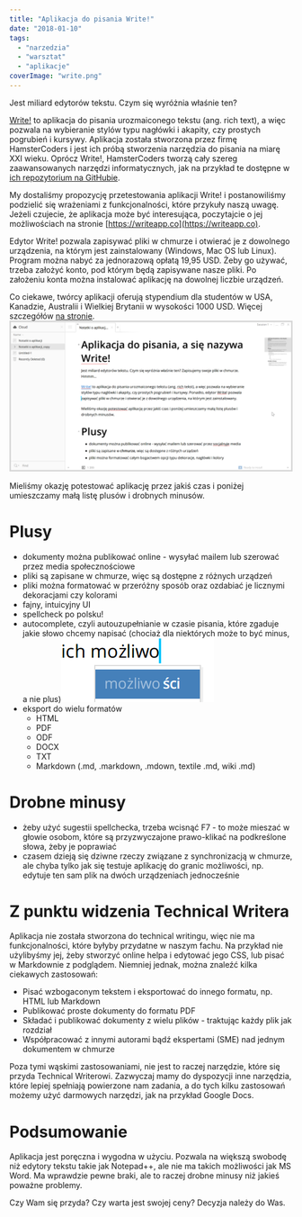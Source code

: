 ```yaml
---
title: "Aplikacja do pisania Write!"
date: "2018-01-10"
tags:
  - "narzedzia"
  - "warsztat"
  - "aplikacje"
coverImage: "write.png"
---
```


Jest miliard edytorów tekstu. Czym się wyróżnia właśnie ten?

[Write!](https://writeapp.co/) to aplikacja do pisania urozmaiconego tekstu
(ang. rich text), a więc pozwala na wybieranie stylów typu nagłówki i akapity,
czy prostych pogrubień i kursywy. Aplikacja została stworzona przez firmę
HamsterCoders i jest ich próbą stworzenia narzędzia do pisania na miarę XXI
wieku. Oprócz Write!, HamsterCoders tworzą cały szereg zaawansowanych narzędzi
informatycznych, jak na przykład te dostępne w
[ich repozytorium na GitHubie](https://github.com/HamsterCoders).

My dostaliśmy propozycję przetestowania aplikacji Write! i postanowiliśmy
podzielić się wrażeniami z funkcjonalności, które przykuły naszą uwagę. Jeżeli
czujecie, że aplikacja może być interesująca, poczytajcie o jej możliwościach na
stronie [https://writeapp.co](https://writeapp.co).

Edytor Write! pozwala zapisywać pliki w chmurze i otwierać je z dowolnego
urządzenia, na którym jest zainstalowany (Windows, Mac OS lub Linux). Program
można nabyć za jednorazową opłatą 19,95 USD. Żeby go używać, trzeba założyć
konto, pod którym będą zapisywane nasze pliki. Po założeniu konta można
instalować aplikację na dowolnej liczbie urządzeń.

Co ciekawe, twórcy aplikacji oferują stypendium dla studentów w USA, Kanadzie,
Australii i Wielkiej Brytanii w wysokości 1000 USD. Więcej szczegółów
[na stronie](https://writeapp.co/write-app-scholarship).
[![](images/wfite-app-windows.png)](http://techwriter.pl/wp-content/uploads/2017/12/wfite-app-windows.png)

Mieliśmy okazję potestować aplikację przez jakiś czas i poniżej umieszczamy małą
listę plusów i drobnych minusów.

# Plusy

- dokumenty można publikować online - wysyłać mailem lub szerować przez media
  społecznościowe
- pliki są zapisane w chmurze, więc są dostępne z różnych urządzeń
- pliki można formatować w przeróżny sposób oraz ozdabiać je licznymi
  dekoracjami czy kolorami
- fajny, intuicyjny UI
- spellcheck po polsku!
- autocomplete, czyli autouzupełnianie w czasie pisania, które zgaduje jakie
  słowo chcemy napisać (chociaż dla niektórych może to być minus, a nie
  plus)[![](images/write-autocomplete.png)](http://techwriter.pl/wp-content/uploads/2017/12/write-autocomplete.png)
- eksport do wielu formatów
  - HTML
  - PDF
  - ODF
  - DOCX
  - TXT
  - Markdown (.md, .markdown, .mdown, textile .md, wiki .md)

# Drobne minusy

- żeby użyć sugestii spellchecka, trzeba wcisnąć F7 - to może mieszać w głowie
  osobom, które są przyzwyczajone prawo-klikać na podkreślone słowa, żeby je
  poprawiać
- czasem dzieją się dziwne rzeczy związane z synchronizacją w chmurze, ale chyba
  tylko jak się testuje aplikację do granic możliwości, np. edytuje ten sam plik
  na dwóch urządzeniach jednocześnie

# Z punktu widzenia Technical Writera

Aplikacja nie została stworzona do technical writingu, więc nie ma
funkcjonalności, które byłyby przydatne w naszym fachu. Na przykład nie
użylibyśmy jej, żeby stworzyć online helpa i edytować jego CSS, lub pisać w
Markdownie z podglądem. Niemniej jednak, można znaleźć kilka ciekawych
zastosowań:

- Pisać wzbogaconym tekstem i eksportować do innego formatu, np. HTML lub
  Markdown
- Publikować proste dokumenty do formatu PDF
- Składać i publikować dokumenty z wielu plików - traktując każdy plik jak
  rozdział
- Współpracować z innymi autorami bądź ekspertami (SME) nad jednym dokumentem w
  chmurze

Poza tymi wąskimi zastosowaniami, nie jest to raczej narzędzie, które się przyda
Technical Writerowi. Zazwyczaj mamy do dyspozycji inne narzędzia, które lepiej
spełniają powierzone nam zadania, a do tych kilku zastosowań możemy użyć
darmowych narzędzi, jak na przykład Google Docs.

# Podsumowanie

Aplikacja jest poręczna i wygodna w użyciu. Pozwala na większą swobodę niż
edytory tekstu takie jak Notepad++, ale nie ma takich możliwości jak MS Word. Ma
wprawdzie pewne braki, ale to raczej drobne minusy niż jakieś poważne problemy.

Czy Wam się przyda? Czy warta jest swojej ceny? Decyzja należy do Was.
